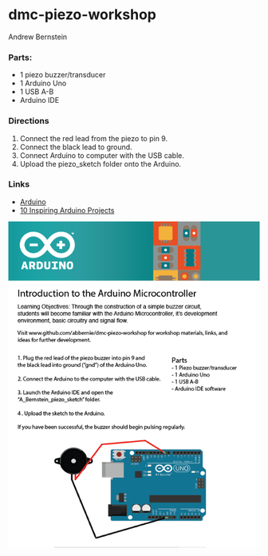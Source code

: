 # dmc-piezo-workshop



Andrew Bernstein

### Parts:

* 1 piezo buzzer/transducer
* 1 Arduino Uno 
* 1 USB A-B
* Arduino IDE

### Directions

1. Connect the red lead from the piezo to pin 9.
2. Connect the black lead to ground.
3. Connect Arduino to computer with the USB cable.
4. Upload the piezo_sketch folder onto the Arduino.

### Links

* [Arduino](https://www.arduino.cc/ "Arduino")
* [10 Inspiring Arduino Projects](https://www.youtube.com/watch?v=iVsQ1Al9tYk "Youtube")


![BigP](piezo_handout01.png)



